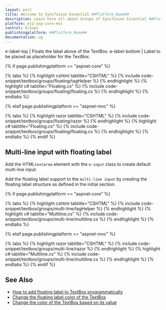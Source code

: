 ```yaml
---
layout: post
title: Welcome to Syncfusion Essential ##Platform_Name##
description: Learn here all about Groups of Syncfusion Essential ##Platform_Name## widgets based on HTML5 and jQuery.
platform: ej2-asp-core-mvc
control: Groups
publishingplatform: ##Platform_Name##
documentation: ug
---
```


  e-label-top     | Floats the label above of the TextBox.
  e-label-bottom  | Label to be placed as placeholder for the TextBox.

{% if page.publishingplatform == "aspnet-core" %}

{% tabs %}
{% highlight cshtml tabtitle="CSHTML" %}
{% include code-snippet/textbox/groups/floating/tagHelper %}
{% endhighlight %}
{% highlight c# tabtitle="Floating.cs" %}
{% include code-snippet/textbox/groups/floating/floating.cs %}
{% endhighlight %}
{% endtabs %}

{% elsif page.publishingplatform == "aspnet-mvc" %}

{% tabs %}
{% highlight razor tabtitle="CSHTML" %}
{% include code-snippet/textbox/groups/floating/razor %}
{% endhighlight %}
{% highlight c# tabtitle="Floating.cs" %}
{% include code-snippet/textbox/groups/floating/floating.cs %}
{% endhighlight %}
{% endtabs %}
{% endif %}



## Multi-line input with floating label

Add the HTML`textarea` element with the `e-input` class to create default multi-line input.

Add the floating label support to the `multi-line input` by creating the floating label structure as defined in the initial section.

{% if page.publishingplatform == "aspnet-core" %}

{% tabs %}
{% highlight cshtml tabtitle="CSHTML" %}
{% include code-snippet/textbox/groups/multi-line/tagHelper %}
{% endhighlight %}
{% highlight c# tabtitle="Multiline.cs" %}
{% include code-snippet/textbox/groups/multi-line/multiline.cs %}
{% endhighlight %}
{% endtabs %}

{% elsif page.publishingplatform == "aspnet-mvc" %}

{% tabs %}
{% highlight razor tabtitle="CSHTML" %}
{% include code-snippet/textbox/groups/multi-line/razor %}
{% endhighlight %}
{% highlight c# tabtitle="Multiline.cs" %}
{% include code-snippet/textbox/groups/multi-line/multiline.cs %}
{% endhighlight %}
{% endtabs %}
{% endif %}



## See Also

* [How to add floating label to TextBox programmatically](./how-to/add-floating-label-to-textbox-programmatically)
* [Change the floating label color of the TextBox](./how-to/change-the-floating-label-color-of-the-textbox)
* [Change the color of the TextBox based on its value](./how-to/change-the-color-of-the-textbox-based-on-its-value)
